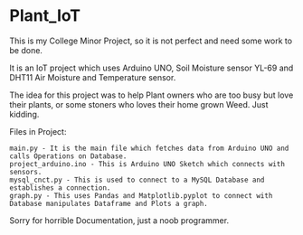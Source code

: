 # Plant_IoT
This is my College Minor Project, so it is not perfect and need some work to be done.

It is an IoT project which uses Arduino UNO, Soil Moisture sensor YL-69 and DHT11 Air Moisture and Temperature sensor.

The idea for this project was to help Plant owners who are too busy but love their plants, or some stoners who loves their home grown Weed. Just kidding.

Files in Project:

    main.py - It is the main file which fetches data from Arduino UNO and calls Operations on Database.
    project_arduino.ino - This is Arduino UNO Sketch which connects with sensors.
    mysql_cnct.py - This is used to connect to a MySQL Database and establishes a connection.
    graph.py - This uses Pandas and Matplotlib.pyplot to connect with Database manipulates Dataframe and Plots a graph.

Sorry for horrible Documentation, just a noob programmer.
